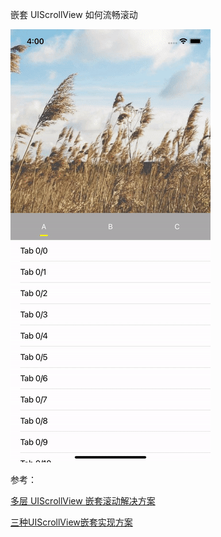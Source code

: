 嵌套 UIScrollView 如何流畅滚动

<img src="demo.gif">


参考：

[多层 UIScrollView 嵌套滚动解决方案](https://juejin.im/post/5c63ee7d51882562654aaf37)

[三种UIScrollView嵌套实现方案](https://juejin.im/post/5c2202406fb9a049e7022366)



